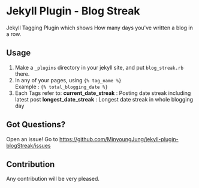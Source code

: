 # Jekyll Plugin - Blog Streak

Jekyll Tagging Plugin which shows How many days you've written a blog in a row.


## Usage
1. Make a `_plugins` directory in your jekyll site, and put `blog_streak.rb` there.
2. In any of your pages, using `{% tag_name %}`  
Example : `{% total_blogging_date %}`
3. Each Tags refer to: 
**current_date_streak** : Posting date streak including latest post
**longest_date_streak** : Longest date streak in whole blogging day

## Got Questions?

Open an issue! Go to https://github.com/MinyoungJung/jekyll-plugin-blogStreak/issues

## Contribution
Any contribution will be very pleased.

